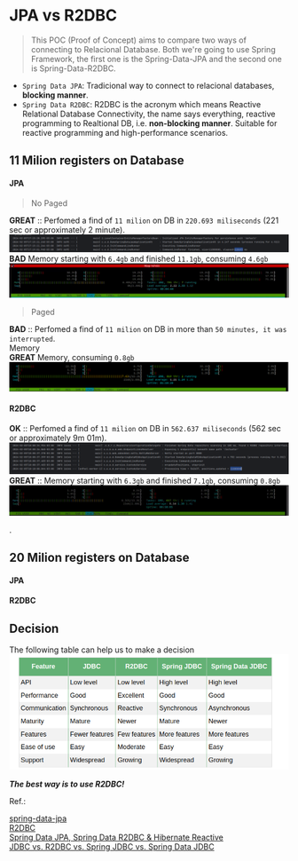 # JPA vs R2DBC

> This POC (Proof of Concept) aims to compare two ways of connecting to  Relacional Database. 
> Both we're going to use Spring Framework, the first one is the Spring-Data-JPA and the second one is Spring-Data-R2DBC.   
   
- `Spring Data JPA`: Tradicional way to connect to relacional databases, **blocking manner**.   
- `Spring Data R2DBC`: R2DBC is the acronym which means Reactive Relational Database Connectivity, the name says everything, reactive programming to Realtional DB, i.e. **non-blocking manner**. Suitable for reactive programming and high-performance scenarios.


## 11 Milion registers on Database

#### JPA

> No Paged
   
**GREAT** :: Perfomed a find of `11 milion` on DB in `220.693 miliseconds` (221 sec or approximately 2 minute).    
![Alt text](img/image.png)
**BAD** Memory starting with `6.4gb` and finished `11.1gb`, consuming `4.6gb`   
![11M-JPA-NoPaged](img/11M-JPA-NoPaged.gif)

> Paged

**BAD** :: Perfomed a find of `11 milion` on DB in more than `50 minutes, it was interrupted`.   
Memory   
**GREAT** Memory, consuming `0.8gb`   
<img src="img/image-2.png" alt="image2" style="width:600px;"/>

#### R2DBC

**OK** :: Perfomed a find of `11 milion` on DB in `562.637 miliseconds` (562 sec or approximately 9m 01m).    
![R2DBC Finding 10M on DB](img/image-1.png)
**GREAT** :: Memory starting with `6.3gb` and finished `7.1gb`, consuming `0.8gb`   
![11M R2DBC batchsize 1k](img/11M-R2DBC-batchsize-1k.gif)

. 

## 20 Milion registers on Database

#### JPA

#### R2DBC


## Decision

The following table can help us to make a decision
![table-with-some-infos.png](img/table-with-some-infos.png)

***The best way is to use R2DBC!***


Ref.:

[spring-data-jpa](https://spring.io/projects/spring-data-jpa)   
[R2DBC](https://r2dbc.io/)   
[Spring Data JPA, Spring Data R2DBC & Hibernate Reactive](https://rathoreaparna678.medium.com/spring-data-jpa-spring-data-r2dbc-hibernate-reactive-49e367ab7552#:~:text=%2D%20Spring%20Data%20JPA%20is%20widely,programming%20and%20high%2Dperformance%20scenarios)      
[JDBC vs. R2DBC vs. Spring JDBC vs. Spring Data JDBC](https://www.baeldung.com/jdbc-vs-r2dbc-vs-spring-jdbc-vs-spring-data-jdbc)    


